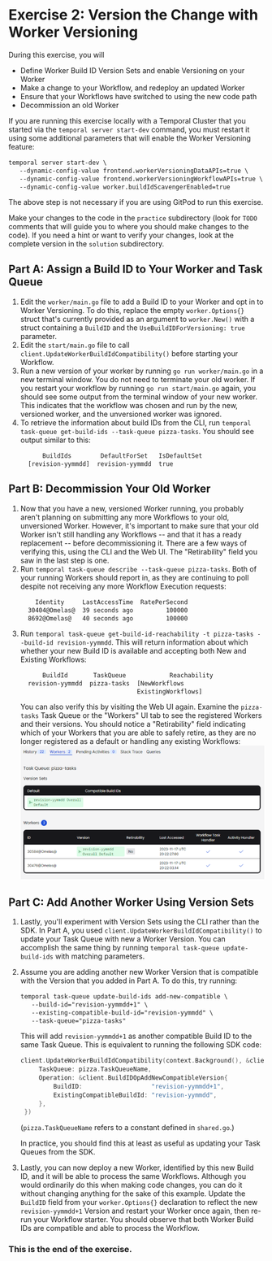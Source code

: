 # Exercise 2: Version the Change with Worker Versioning

During this exercise, you will

* Define Worker Build ID Version Sets and enable Versioning on your Worker
* Make a change to your Workflow, and redeploy an updated Worker
* Ensure that your Workflows have switched to using the new code path
* Decommission an old Worker

If you are running this exercise locally with a Temporal Cluster that 
you started via the `temporal server start-dev` command, you must
restart it using some additional parameters that will enable the 
Worker Versioning feature:

```shell
temporal server start-dev \
   --dynamic-config-value frontend.workerVersioningDataAPIs=true \
   --dynamic-config-value frontend.workerVersioningWorkflowAPIs=true \
   --dynamic-config-value worker.buildIdScavengerEnabled=true
```

The above step is not necessary if you are using GitPod to run this 
exercise.

Make your changes to the code in the `practice` subdirectory (look for 
`TODO` comments that will guide you to where you should make changes to 
the code). If you need a hint or want to verify your changes, look at 
the complete version in the `solution` subdirectory.


## Part A: Assign a Build ID to Your Worker and Task Queue

1. Edit the `worker/main.go` file to add a Build ID to your Worker
   and opt in to Worker Versioning. To do this, replace the empty
   `worker.Options{}` struct that's currently provided as an argument
   to `worker.New()` with a struct containing a `BuildID` and the
   `UseBuildIDForVersioning: true` parameter.
2. Edit the `start/main.go` file to call
   `client.UpdateWorkerBuildIdCompatibility()` before starting your
   Workflow.
3. Run a new version of your worker by running `go run worker/main.go` 
   in a new terminal window. You do not need to terminate your old
   worker. If you restart your workflow by running `go run start/main.go`
   again, you should see some output from the terminal window of your
   new worker. This indicates that the workflow was chosen and run by
   the new, versioned worker, and the unversioned worker was ignored.
4. To retrieve the information about build IDs from the CLI, run
   `temporal task-queue get-build-ids --task-queue pizza-tasks`. You
   should see output similar to this:
   ```output
         BuildIds        DefaultForSet   IsDefaultSet
     [revision-yymmdd]  revision-yymmdd  true
   ```


## Part B: Decommission Your Old Worker

1. Now that you have a new, versioned Worker running, you probably
   aren't planning on submitting any more Workflows to your old,
   unversioned Worker. However, it's important to make sure that your
   old Worker isn't still handling any Workflows -- and that it has
   a ready replacement -- before decommissioning it. There are a
   few ways of verifying this, using the CLI and the Web UI. The
   "Retirability" field you saw in the last step is one.
2. Run `temporal task-queue describe --task-queue pizza-tasks`. Both
   of your running Workers should report in, as they are continuing to
   poll despite not receiving any more Workflow Execution requests:
   ```output
       Identity     LastAccessTime  RatePerSecond
     30404@Omelas@  39 seconds ago         100000
     8692@Omelas@   40 seconds ago         100000
   ```
3. Run `temporal task-queue get-build-id-reachability -t pizza-tasks --build-id revision-yymmdd`.
   This will return information about which whether your new Build ID is
   available and accepting both New and Existing Workflows:
   ```output
         BuildId       TaskQueue            Reachability
     revision-yymmdd  pizza-tasks  [NewWorkflows
                                   ExistingWorkflows]
   ```
   You can also verify this by visiting the Web UI again. Examine
   the `pizza-tasks` Task Queue or the "Workers" UI tab to
   see the registered Workers and their versions. You should notice
   a "Retirability" field indicating which of your Workers that you
   are able to safely retire, as they are no longer registered as a
   default or handling any existing Workflows:
   ![Retirability field in Web UI](images/retirability.png)


## Part C: Add Another Worker Using Version Sets

1. Lastly, you'll experiment with Version Sets using the CLI rather
   than the SDK. In Part A, you used
   `client.UpdateWorkerBuildIdCompatibility()` to update your Task
   Queue with new a Worker Version. You can accomplish the same
   thing by running `temporal task-queue update-build-ids` with
   matching parameters.
2. Assume you are adding another new Worker Version that is compatible with the
   Version that you added in Part A. To do this, try running:

   ```shell
   temporal task-queue update-build-ids add-new-compatible \
      --build-id="revision-yymmdd+1" \
      --existing-compatible-build-id="revision-yymmdd" \
      --task-queue="pizza-tasks"
   ```

   This will add `revision-yymmdd+1` as another compatible Build ID to the same
	Task Queue. This is equivalent to running the following SDK code:

   ```go
   client.UpdateWorkerBuildIdCompatibility(context.Background(), &client.UpdateWorkerBuildIdCompatibilityOptions{
		TaskQueue: pizza.TaskQueueName,
		Operation: &client.BuildIDOpAddNewCompatibleVersion{
			BuildID:                   "revision-yymmdd+1",
			ExistingCompatibleBuildId: "revision-yymmdd",
		},
	})
   ```

   (`pizza.TaskQueueName` refers to a constant defined in `shared.go`.)

   In practice, you should find this at least as useful as updating your
   Task Queues from the SDK.
3. Lastly, you can now deploy a new Worker, identified by this new Build ID,
   and it will be able to process the same Workflows. Although you would
   ordinarily do this when making code changes, you can do it without changing
   anything for the sake of this example. Update the `BuildID` field from your
   `worker.Options{}` declaration to reflect the new `revision-yymmdd+1`
   Version and restart your Worker once again, then re-run your Workflow
   starter. You should observe that both Worker Build IDs are compatible and
   able to process the Workflow.


### This is the end of the exercise.


